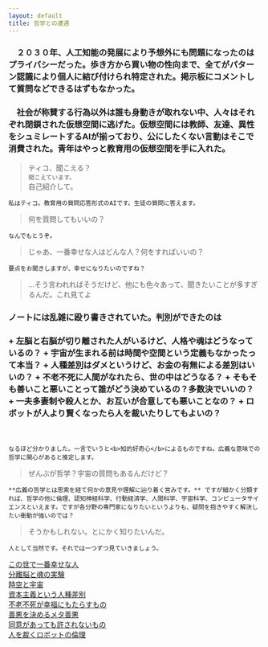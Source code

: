 ```yaml
---
layout: default
title: 哲学との遭遇
---
```

### 　２０３０年、人工知能の発展により予想外にも問題になったのはプライバシーだった。歩き方から買い物の性向まで、全てがパターン認識により個人に結び付けられ特定された。掲示板にコメントして質問などできるはずもなかった。
### 　社会が称賛する行為以外は誰も身動きが取れない中、人々はそれぞれ閉鎖された仮想空間に逃げた。仮想空間には教師、友達、異性をシュミレートするAIが揃っており、公にしたくない言動はそこで消費された。青年はやっと教育用の仮想空間を手に入れた。



> ティコ、聞こえる？  
`聞こえています。`  
> 自己紹介して。  

`私はティコ。教育用の質問応答形式のAIです。生徒の質問に答えます。`  

> 何を質問してもいいの？  

`なんでもとうぞ。`  

> じゃあ、一番幸せな人はどんな人？何をすればいいの？  

`要点をお聞きしますが、幸せになりたいのですね？`  

> ...そう言われればそうだけど、他にも色々あって、聞きたいことが多すぎるんだ。これ見てよ  

### ノートには乱雑に殴り書きされていた。判別ができたのは  


<h3>
+ 左脳と右脳が切り離された人がいるけど、人格や魂はどうなっているの？
+ 宇宙が生まれる前は時間や空間という定義もなかったって本当？
+ 人種差別はダメというけど、お金の有無による差別はいいの？
+ 不老不死に人間がなれたら、世の中はどうなる？
+ そもそも善いこと悪いことって誰がどう決めているの？多数決でいいの？
+ 一夫多妻制や殺人とか、お互いが合意しても悪いことなの？
+ ロボットが人より賢くなったら人を裁いたりしてもよいの？
</h3>
　

`なるほど分かりました。一言でいうと<b>知的好奇心</b>によるものですね。広義な意味での哲学に関心があると推定します。`  

> ぜんぶが哲学？宇宙の質問もあるんだけど？  

`**広義の哲学とは思索を経て何かの意見や理解に辿り着く営みです。** ですが細かく分類すれば、哲学の他に倫理、認知神経科学、行動経済学、人間科学、宇宙科学、コンピュータサイエンスといえます。ですが各分野の専門家になりたいというよりも、疑問を抱きやすく解決したい衝動が強いのでは？`  

> そうかもしれない。とにかく知りたいんだ。  

`人として当然です。それでは一つずつ見ていきましょう。`  

[この世で一番幸せな人](the-happienst.html)  
[分離脳と魂の実験](split-brain-and-soul.html)  
[時空と宇宙](spacetime-and-space.html)  
[資本主義という人種差別](discrimination-by-capitalistm.html)  
[不老不死が幸福にもたらすもの](happiness-with-eternallife.html)  
[善悪を決めるメタ善悪](who-decide-ethic.html)  
[同意があっても許されないもの](extreme-liberalism.html)  
[人を裁くロボットの倫理](can-robot-judge-human.html)  
